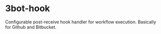 3bot-hook
=========

Configurable post-receive hook handler for workflow execution. Basically for Github and Bitbucket. 
